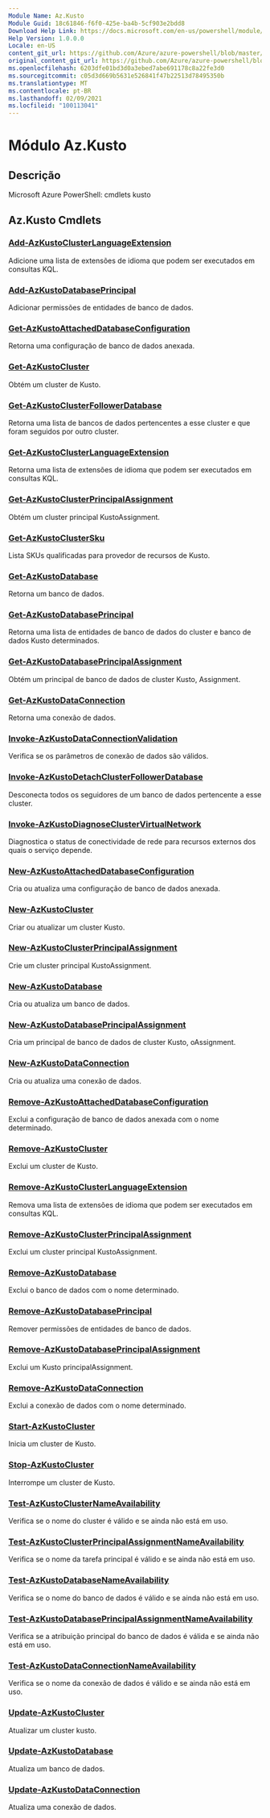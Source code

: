 ```yaml
---
Module Name: Az.Kusto
Module Guid: 18c61846-f6f0-425e-ba4b-5cf903e2bdd8
Download Help Link: https://docs.microsoft.com/en-us/powershell/module/az.kusto
Help Version: 1.0.0.0
Locale: en-US
content_git_url: https://github.com/Azure/azure-powershell/blob/master/src/Kusto/help/Az.Kusto.md
original_content_git_url: https://github.com/Azure/azure-powershell/blob/master/src/Kusto/help/Az.Kusto.md
ms.openlocfilehash: 6203dfe01bd3d0a3ebed7abe691178c8a22fe3d0
ms.sourcegitcommit: c05d3d669b5631e526841f47b22513d78495350b
ms.translationtype: MT
ms.contentlocale: pt-BR
ms.lasthandoff: 02/09/2021
ms.locfileid: "100113041"
---
```

# Módulo Az.Kusto
## Descrição
Microsoft Azure PowerShell: cmdlets kusto

## Az.Kusto Cmdlets
### [Add-AzKustoClusterLanguageExtension](Add-AzKustoClusterLanguageExtension.md)
Adicione uma lista de extensões de idioma que podem ser executados em consultas KQL.

### [Add-AzKustoDatabasePrincipal](Add-AzKustoDatabasePrincipal.md)
Adicionar permissões de entidades de banco de dados.

### [Get-AzKustoAttachedDatabaseConfiguration](Get-AzKustoAttachedDatabaseConfiguration.md)
Retorna uma configuração de banco de dados anexada.

### [Get-AzKustoCluster](Get-AzKustoCluster.md)
Obtém um cluster de Kusto.

### [Get-AzKustoClusterFollowerDatabase](Get-AzKustoClusterFollowerDatabase.md)
Retorna uma lista de bancos de dados pertencentes a esse cluster e que foram seguidos por outro cluster.

### [Get-AzKustoClusterLanguageExtension](Get-AzKustoClusterLanguageExtension.md)
Retorna uma lista de extensões de idioma que podem ser executados em consultas KQL.

### [Get-AzKustoClusterPrincipalAssignment](Get-AzKustoClusterPrincipalAssignment.md)
Obtém um cluster principal KustoAssignment.

### [Get-AzKustoClusterSku](Get-AzKustoClusterSku.md)
Lista SKUs qualificadas para provedor de recursos de Kusto.

### [Get-AzKustoDatabase](Get-AzKustoDatabase.md)
Retorna um banco de dados.

### [Get-AzKustoDatabasePrincipal](Get-AzKustoDatabasePrincipal.md)
Retorna uma lista de entidades de banco de dados do cluster e banco de dados Kusto determinados.

### [Get-AzKustoDatabasePrincipalAssignment](Get-AzKustoDatabasePrincipalAssignment.md)
Obtém um principal de banco de dados de cluster Kusto, Assignment.

### [Get-AzKustoDataConnection](Get-AzKustoDataConnection.md)
Retorna uma conexão de dados.

### [Invoke-AzKustoDataConnectionValidation](Invoke-AzKustoDataConnectionValidation.md)
Verifica se os parâmetros de conexão de dados são válidos.

### [Invoke-AzKustoDetachClusterFollowerDatabase](Invoke-AzKustoDetachClusterFollowerDatabase.md)
Desconecta todos os seguidores de um banco de dados pertencente a esse cluster.

### [Invoke-AzKustoDiagnoseClusterVirtualNetwork](Invoke-AzKustoDiagnoseClusterVirtualNetwork.md)
Diagnostica o status de conectividade de rede para recursos externos dos quais o serviço depende.

### [New-AzKustoAttachedDatabaseConfiguration](New-AzKustoAttachedDatabaseConfiguration.md)
Cria ou atualiza uma configuração de banco de dados anexada.

### [New-AzKustoCluster](New-AzKustoCluster.md)
Criar ou atualizar um cluster Kusto.

### [New-AzKustoClusterPrincipalAssignment](New-AzKustoClusterPrincipalAssignment.md)
Crie um cluster principal KustoAssignment.

### [New-AzKustoDatabase](New-AzKustoDatabase.md)
Cria ou atualiza um banco de dados.

### [New-AzKustoDatabasePrincipalAssignment](New-AzKustoDatabasePrincipalAssignment.md)
Cria um principal de banco de dados de cluster Kusto, oAssignment.

### [New-AzKustoDataConnection](New-AzKustoDataConnection.md)
Cria ou atualiza uma conexão de dados.

### [Remove-AzKustoAttachedDatabaseConfiguration](Remove-AzKustoAttachedDatabaseConfiguration.md)
Exclui a configuração de banco de dados anexada com o nome determinado.

### [Remove-AzKustoCluster](Remove-AzKustoCluster.md)
Exclui um cluster de Kusto.

### [Remove-AzKustoClusterLanguageExtension](Remove-AzKustoClusterLanguageExtension.md)
Remova uma lista de extensões de idioma que podem ser executados em consultas KQL.

### [Remove-AzKustoClusterPrincipalAssignment](Remove-AzKustoClusterPrincipalAssignment.md)
Exclui um cluster principal KustoAssignment.

### [Remove-AzKustoDatabase](Remove-AzKustoDatabase.md)
Exclui o banco de dados com o nome determinado.

### [Remove-AzKustoDatabasePrincipal](Remove-AzKustoDatabasePrincipal.md)
Remover permissões de entidades de banco de dados.

### [Remove-AzKustoDatabasePrincipalAssignment](Remove-AzKustoDatabasePrincipalAssignment.md)
Exclui um Kusto principalAssignment.

### [Remove-AzKustoDataConnection](Remove-AzKustoDataConnection.md)
Exclui a conexão de dados com o nome determinado.

### [Start-AzKustoCluster](Start-AzKustoCluster.md)
Inicia um cluster de Kusto.

### [Stop-AzKustoCluster](Stop-AzKustoCluster.md)
Interrompe um cluster de Kusto.

### [Test-AzKustoClusterNameAvailability](Test-AzKustoClusterNameAvailability.md)
Verifica se o nome do cluster é válido e se ainda não está em uso.

### [Test-AzKustoClusterPrincipalAssignmentNameAvailability](Test-AzKustoClusterPrincipalAssignmentNameAvailability.md)
Verifica se o nome da tarefa principal é válido e se ainda não está em uso.

### [Test-AzKustoDatabaseNameAvailability](Test-AzKustoDatabaseNameAvailability.md)
Verifica se o nome do banco de dados é válido e se ainda não está em uso.

### [Test-AzKustoDatabasePrincipalAssignmentNameAvailability](Test-AzKustoDatabasePrincipalAssignmentNameAvailability.md)
Verifica se a atribuição principal do banco de dados é válida e se ainda não está em uso.

### [Test-AzKustoDataConnectionNameAvailability](Test-AzKustoDataConnectionNameAvailability.md)
Verifica se o nome da conexão de dados é válido e se ainda não está em uso.

### [Update-AzKustoCluster](Update-AzKustoCluster.md)
Atualizar um cluster kusto.

### [Update-AzKustoDatabase](Update-AzKustoDatabase.md)
Atualiza um banco de dados.

### [Update-AzKustoDataConnection](Update-AzKustoDataConnection.md)
Atualiza uma conexão de dados.

